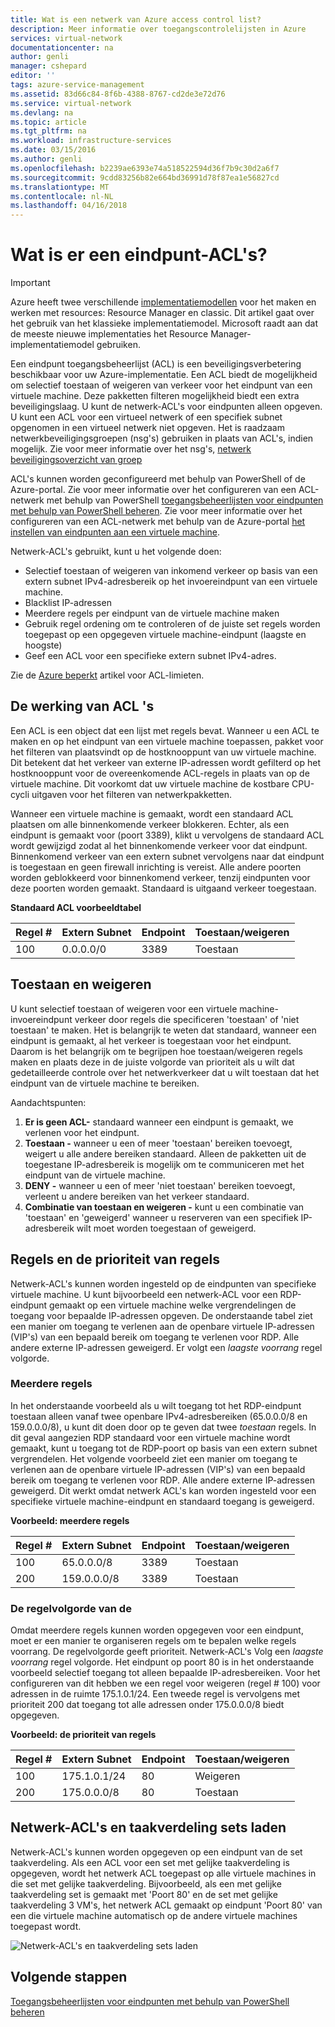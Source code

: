 ```yaml
---
title: Wat is een netwerk van Azure access control list?
description: Meer informatie over toegangscontrolelijsten in Azure
services: virtual-network
documentationcenter: na
author: genli
manager: cshepard
editor: ''
tags: azure-service-management
ms.assetid: 83d66c84-8f6b-4388-8767-cd2de3e72d76
ms.service: virtual-network
ms.devlang: na
ms.topic: article
ms.tgt_pltfrm: na
ms.workload: infrastructure-services
ms.date: 03/15/2016
ms.author: genli
ms.openlocfilehash: b2239ae6393e74a518522594d36f7b9c30d2a6f7
ms.sourcegitcommit: 9cdd83256b82e664bd36991d78f87ea1e56827cd
ms.translationtype: MT
ms.contentlocale: nl-NL
ms.lasthandoff: 04/16/2018
---
```

# <a name="what-is-an-endpoint-access-control-list"></a>Wat is er een eindpunt-ACL's?

> [!IMPORTANT]
> Azure heeft twee verschillende [implementatiemodellen](../azure-resource-manager/resource-manager-deployment-model.md?toc=%2fazure%2fvirtual-network%2ftoc.json) voor het maken en werken met resources: Resource Manager en classic. Dit artikel gaat over het gebruik van het klassieke implementatiemodel. Microsoft raadt aan dat de meeste nieuwe implementaties het Resource Manager-implementatiemodel gebruiken. 

Een eindpunt toegangsbeheerlijst (ACL) is een beveiligingsverbetering beschikbaar voor uw Azure-implementatie. Een ACL biedt de mogelijkheid om selectief toestaan of weigeren van verkeer voor het eindpunt van een virtuele machine. Deze pakketten filteren mogelijkheid biedt een extra beveiligingslaag. U kunt de netwerk-ACL's voor eindpunten alleen opgeven. U kunt een ACL voor een virtueel netwerk of een specifiek subnet opgenomen in een virtueel netwerk niet opgeven. Het is raadzaam netwerkbeveiligingsgroepen (nsg's) gebruiken in plaats van ACL's, indien mogelijk. Zie voor meer informatie over het nsg's, [netwerk beveiligingsoverzicht van groep](virtual-networks-nsg.md)

ACL's kunnen worden geconfigureerd met behulp van PowerShell of de Azure-portal. Zie voor meer informatie over het configureren van een ACL-netwerk met behulp van PowerShell [toegangsbeheerlijsten voor eindpunten met behulp van PowerShell beheren](virtual-networks-acl-powershell.md). Zie voor meer informatie over het configureren van een ACL-netwerk met behulp van de Azure-portal [het instellen van eindpunten aan een virtuele machine](../virtual-machines/windows/classic/setup-endpoints.md?toc=%2fazure%2fvirtual-machines%2fwindows%2fclassic%2ftoc.json).

Netwerk-ACL's gebruikt, kunt u het volgende doen:

* Selectief toestaan of weigeren van inkomend verkeer op basis van een extern subnet IPv4-adresbereik op het invoereindpunt van een virtuele machine.
* Blacklist IP-adressen
* Meerdere regels per eindpunt van de virtuele machine maken
* Gebruik regel ordening om te controleren of de juiste set regels worden toegepast op een opgegeven virtuele machine-eindpunt (laagste en hoogste)
* Geef een ACL voor een specifieke extern subnet IPv4-adres.

Zie de [Azure beperkt](../azure-subscription-service-limits.md?toc=%2fazure%2fvirtual-network%2ftoc.json#networking-limits) artikel voor ACL-limieten.

## <a name="how-acls-work"></a>De werking van ACL 's
Een ACL is een object dat een lijst met regels bevat. Wanneer u een ACL te maken en op het eindpunt van een virtuele machine toepassen, pakket voor het filteren van plaatsvindt op de hostknooppunt van uw virtuele machine. Dit betekent dat het verkeer van externe IP-adressen wordt gefilterd op het hostknooppunt voor de overeenkomende ACL-regels in plaats van op de virtuele machine. Dit voorkomt dat uw virtuele machine de kostbare CPU-cycli uitgaven voor het filteren van netwerkpakketten.

Wanneer een virtuele machine is gemaakt, wordt een standaard ACL plaatsen om alle binnenkomende verkeer blokkeren. Echter, als een eindpunt is gemaakt voor (poort 3389), klikt u vervolgens de standaard ACL wordt gewijzigd zodat al het binnenkomende verkeer voor dat eindpunt. Binnenkomend verkeer van een extern subnet vervolgens naar dat eindpunt is toegestaan en geen firewall inrichting is vereist. Alle andere poorten worden geblokkeerd voor binnenkomend verkeer, tenzij eindpunten voor deze poorten worden gemaakt. Standaard is uitgaand verkeer toegestaan.

**Standaard ACL voorbeeldtabel**

| **Regel #** | **Extern Subnet** | **Endpoint** | **Toestaan/weigeren** |
| --- | --- | --- | --- |
| 100 |0.0.0.0/0 |3389 |Toestaan |

## <a name="permit-and-deny"></a>Toestaan en weigeren
U kunt selectief toestaan of weigeren voor een virtuele machine-invoereindpunt verkeer door regels die specificeren 'toestaan' of 'niet toestaan' te maken. Het is belangrijk te weten dat standaard, wanneer een eindpunt is gemaakt, al het verkeer is toegestaan voor het eindpunt. Daarom is het belangrijk om te begrijpen hoe toestaan/weigeren regels maken en plaats deze in de juiste volgorde van prioriteit als u wilt dat gedetailleerde controle over het netwerkverkeer dat u wilt toestaan dat het eindpunt van de virtuele machine te bereiken.

Aandachtspunten:

1. **Er is geen ACL-** standaard wanneer een eindpunt is gemaakt, we verlenen voor het eindpunt.
2. **Toestaan -** wanneer u een of meer 'toestaan' bereiken toevoegt, weigert u alle andere bereiken standaard. Alleen de pakketten uit de toegestane IP-adresbereik is mogelijk om te communiceren met het eindpunt van de virtuele machine.
3. **DENY -** wanneer u een of meer 'niet toestaan' bereiken toevoegt, verleent u andere bereiken van het verkeer standaard.
4. **Combinatie van toestaan en weigeren -** kunt u een combinatie van 'toestaan' en 'geweigerd' wanneer u reserveren van een specifiek IP-adresbereik wilt moet worden toegestaan of geweigerd.

## <a name="rules-and-rule-precedence"></a>Regels en de prioriteit van regels
Netwerk-ACL's kunnen worden ingesteld op de eindpunten van specifieke virtuele machine. U kunt bijvoorbeeld een netwerk-ACL voor een RDP-eindpunt gemaakt op een virtuele machine welke vergrendelingen de toegang voor bepaalde IP-adressen opgeven. De onderstaande tabel ziet een manier om toegang te verlenen aan de openbare virtuele IP-adressen (VIP's) van een bepaald bereik om toegang te verlenen voor RDP. Alle andere externe IP-adressen geweigerd. Er volgt een *laagste voorrang* regel volgorde.

### <a name="multiple-rules"></a>Meerdere regels
In het onderstaande voorbeeld als u wilt toegang tot het RDP-eindpunt toestaan alleen vanaf twee openbare IPv4-adresbereiken (65.0.0.0/8 en 159.0.0.0/8), u kunt dit doen door op te geven dat twee *toestaan* regels. In dit geval aangezien RDP standaard voor een virtuele machine wordt gemaakt, kunt u toegang tot de RDP-poort op basis van een extern subnet vergrendelen. Het volgende voorbeeld ziet een manier om toegang te verlenen aan de openbare virtuele IP-adressen (VIP's) van een bepaald bereik om toegang te verlenen voor RDP. Alle andere externe IP-adressen geweigerd. Dit werkt omdat netwerk ACL's kan worden ingesteld voor een specifieke virtuele machine-eindpunt en standaard toegang is geweigerd.

**Voorbeeld: meerdere regels**

| **Regel #** | **Extern Subnet** | **Endpoint** | **Toestaan/weigeren** |
| --- | --- | --- | --- |
| 100 |65.0.0.0/8 |3389 |Toestaan |
| 200 |159.0.0.0/8 |3389 |Toestaan |

### <a name="rule-order"></a>De regelvolgorde van de
Omdat meerdere regels kunnen worden opgegeven voor een eindpunt, moet er een manier te organiseren regels om te bepalen welke regels voorrang. De regelvolgorde geeft prioriteit. Netwerk-ACL's Volg een *laagste voorrang* regel volgorde. Het eindpunt op poort 80 is in het onderstaande voorbeeld selectief toegang tot alleen bepaalde IP-adresbereiken. Voor het configureren van dit hebben we een regel voor weigeren (regel \# 100) voor adressen in de ruimte 175.1.0.1/24. Een tweede regel is vervolgens met prioriteit 200 dat toegang tot alle adressen onder 175.0.0.0/8 biedt opgegeven.

**Voorbeeld: de prioriteit van regels**

| **Regel #** | **Extern Subnet** | **Endpoint** | **Toestaan/weigeren** |
| --- | --- | --- | --- |
| 100 |175.1.0.1/24 |80 |Weigeren |
| 200 |175.0.0.0/8 |80 |Toestaan |

## <a name="network-acls-and-load-balanced-sets"></a>Netwerk-ACL's en taakverdeling sets laden
Netwerk-ACL's kunnen worden opgegeven op een eindpunt van de set taakverdeling. Als een ACL voor een set met gelijke taakverdeling is opgegeven, wordt het netwerk ACL toegepast op alle virtuele machines in die set met gelijke taakverdeling. Bijvoorbeeld, als een met gelijke taakverdeling set is gemaakt met 'Poort 80' en de set met gelijke taakverdeling 3 VM's, het netwerk ACL gemaakt op eindpunt 'Poort 80' van een die virtuele machine automatisch op de andere virtuele machines toegepast wordt.

![Netwerk-ACL's en taakverdeling sets laden](./media/virtual-networks-acl/IC674733.png)

## <a name="next-steps"></a>Volgende stappen
[Toegangsbeheerlijsten voor eindpunten met behulp van PowerShell beheren](virtual-networks-acl-powershell.md)

